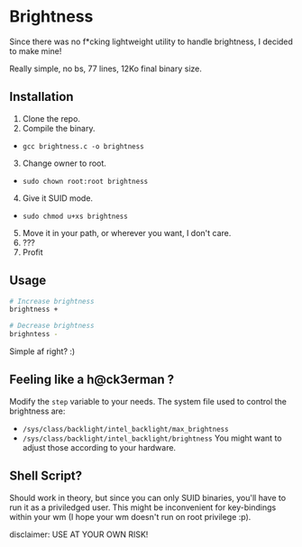 # Brightness

Since there was no f*cking lightweight utility to handle brightness, I decided to make mine!

Really simple, no bs, 77 lines, 12Ko final binary size.

## Installation

1. Clone the repo.
2. Compile the binary.
  - `gcc brightness.c -o brightness`
3. Change owner to root.
  - `sudo chown root:root brightness`
4. Give it SUID mode.
  - `sudo chmod u+xs brightness`
5. Move it in your path, or wherever you want, I don't care.
6. ???
7. Profit

## Usage

```sh
# Increase brightness
brightness +

# Decrease brightness
brighntess -
```
Simple af right? :)

## Feeling like a h@ck3erman ?

Modify the `step` variable to your needs.
The system file used to control the brightness are:
- `/sys/class/backlight/intel_backlight/max_brightness`
- `/sys/class/backlight/intel_backlight/brightness`
You might want to adjust those according to your hardware.

## Shell Script?

Should work in theory, but since you can only SUID binaries, you'll have to run it as a priviledged user.
This might be inconvenient for key-bindings within your wm (I hope your wm doesn't run on root privilege :p).

disclaimer: USE AT YOUR OWN RISK!
